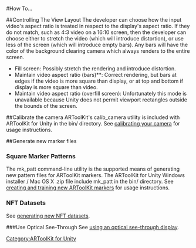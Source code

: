 #How To...

##Controlling The View Layout
The developer can choose how the input video's aspect ratio is treated in respect to the display's aspect ratio. If they do not match, such as 4:3 video on a 16:10 screen, then the developer can choose either to stretch the video (which will introduce distortion), or use less of the screen (which will introduce empty bars). Any bars will have the color of the background clearing camera which always renders to the entire screen.

-   Fill screen: Possibly stretch the rendering and introduce distortion.
-   Maintain video aspect ratio (bars)**: Correct rendering, but bars at edges if the video is more square than display, or at top and bottom if display is more square than video.
-   Maintain video aspect ratio (overfill screen): Unfortunately this mode is unavailable because Unity does not permit viewport rectangles outside the bounds of the screen.

##Calibrate the camera
ARToolKit's calib_camera utility is included with ARToolKit for Unity in the bin/ directory. See [calibrating your camera][calibrating_camera] for usage instructions.

##Generate new marker files

### Square Marker Patterns
The mk_patt command-line utility is the supported means of generating new pattern files for ARToolKit markers. The ARToolKit for Unity Windows installer / Mac OS X .zip file include mk_patt in the bin/ directory. See [creating and training new ARToolKit markers][training_markers] for usage instructions.

### NFT Datasets
See [generating new NFT datasets][generating_nft].

###Use Optical See-Through
See [using an optical see-through display][see-through].

[calibrating_camera]:/Calibrating_your_camera "wikilink"
[training_markers]:/Creating_and_training_new_ARToolKit_markers "wikilink"
[generating_nft]:/ARToolKit_for_Unity_Using_NFT#Generating_new_NFT_datasets "wikilink"
[see-through]:/Using_an_optical_see-through_display "wikilink"

[Category:ARToolKit for Unity](/Category:ARToolKit_for_Unity "wikilink")